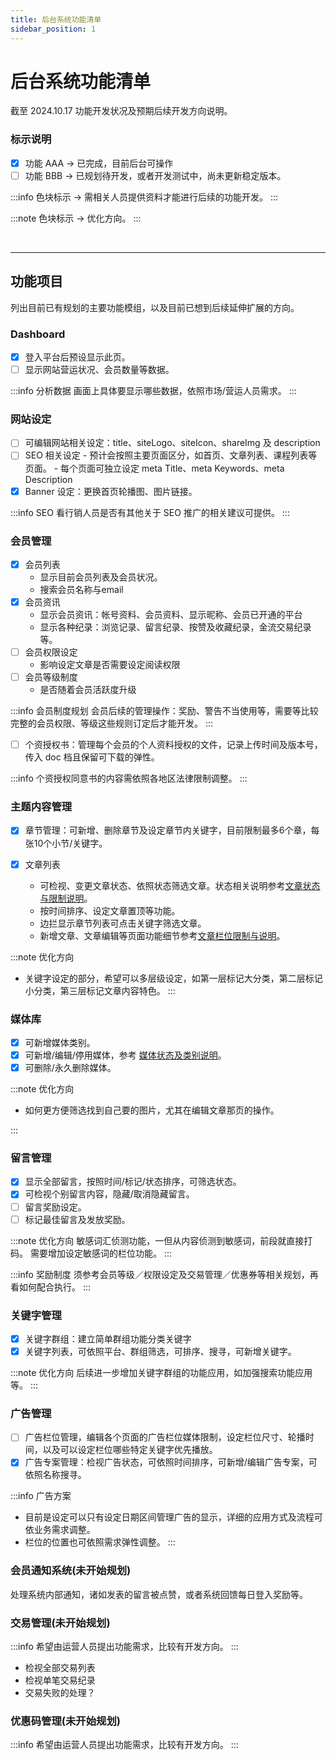 ```yaml
---
title: 后台系统功能清单
sidebar_position: 1
---
```


# 后台系统功能清单

截至 2024.10.17 功能开发状况及预期后续开发方向说明。

### 标示说明

-   [x] 功能 AAA -> 已完成，目前后台可操作
-   [ ] 功能 BBB -> 已规划待开发，或者开发测试中，尚未更新稳定版本。

:::info 色块标示 -> 需相关人员提供资料才能进行后续的功能开发。
:::

:::note 色块标示 -> 优化方向。
:::

<br/>

---

## 功能项目

列出目前已有规划的主要功能模组，以及目前已想到后续延伸扩展的方向。

### Dashboard

-   [x] 登入平台后预设显示此页。
-   [ ] 显示网站营运状况、会员数量等数据。

:::info 分析数据
画面上具体要显示哪些数据，依照市场/营运人员需求。
:::

### 网站设定

-   [ ] 可编辑网站相关设定：title、siteLogo、siteIcon、shareImg 及 description
-   [ ] SEO 相关设定 - 预计会按照主要页面区分，如首页、文章列表、课程列表等页面。 - 每个页面可独立设定 meta Title、meta Keywords、meta Description
-   [x] Banner 设定：更换首页轮播图、图片链接。

:::info SEO
看行销人员是否有其他关于 SEO 推广的相关建议可提供。
:::

### 会员管理

-   [x] 会员列表
    -   显示目前会员列表及会员状况。
    -   搜索会员名称与email
-   [x] 会员资讯
    -   显示会员资讯：帐号资料、会员资料、显示昵称、会员已开通的平台
    -   显示各种纪录：浏览记录、留言纪录、按赞及收藏纪录，金流交易纪录等。
-   [ ] 会员权限设定
    -   影响设定文章是否需要设定阅读权限
-   [ ] 会员等级制度
    -   是否随着会员活跃度升级

:::info 会员制度规划
会员后续的管理操作：奖励、警告不当使用等，需要等比较完整的会员权限、等级这些规则订定后才能开发。
:::

-   [ ] 个资授权书：管理每个会员的个人资料授权的文件，记录上传时间及版本号，传入 doc 档且保留可下载的弹性。

:::info 个资授权同意书的内容需依照各地区法律限制调整。
:::

### 主题内容管理

-   [x] 章节管理：可新增、删除章节及设定章节内关键字，目前限制最多6个章，每张10个小节/关键字。
-   [x] 文章列表

    -   可检视、变更文章状态、依照状态筛选文章。状态相关说明参考[文章状态与限制说明](/docs//beauty/content/article-status.md)。
    -   按时间排序、设定文章置顶等功能。
    -   边拦显示章节列表可点击关键字筛选文章。
    -   新增文章、文章编辑等页面功能细节参考[文章栏位限制与说明](/docs/beauty/content/article-content-limit.md)。

:::note 优化方向

-   关键字设定的部分，希望可以多层级设定，如第一层标记大分类，第二层标记小分类，第三层标记文章内容特色。
    :::

### 媒体库

-   [x] 可新增媒体类别。
-   [x] 可新增/编辑/停用媒体，参考 [媒体状态及类别说明](/docs/beauty/media/media-status.md)。
-   [x] 可删除/永久删除媒体。

:::note 优化方向

-   如何更方便筛选找到自己要的图片，尤其在编辑文章那页的操作。

:::

### 留言管理

-   [x] 显示全部留言，按照时间/标记/状态排序，可筛选状态。
-   [x] 可检视个别留言内容，隐藏/取消隐藏留言。
-   [ ] 留言奖励设定。
-   [ ] 标记最佳留言及发放奖励。

:::note 优化方向
敏感词汇侦测功能，一但从内容侦测到敏感词，前段就直接打码。
需要增加设定敏感词的栏位功能。
:::

:::info 奖励制度
须参考会员等级／权限设定及交易管理／优惠券等相关规划，再看如何配合执行。
:::

### 关键字管理

-   [x] 关键字群组：建立简单群组功能分类关键字
-   [x] 关键字列表，可依照平台、群组筛选，可排序、搜寻，可新增关键字。

:::note 优化方向
后续进一步增加关键字群组的功能应用，如加强搜索功能应用等。
:::

### 广告管理

-   [ ] 广告栏位管理，编辑各个页面的广告栏位媒体限制，设定栏位尺寸、轮播时间，以及可以设定栏位哪些特定关键字优先播放。
-   [x] 广告专案管理：检视广告状态，可依照时间排序，可新增/编辑广告专案，可依照名称搜寻。

:::info 广告方案

-   目前是设定可以只有设定日期区间管理广告的显示，详细的应用方式及流程可依业务需求调整。
-   栏位的位置也可依照需求弹性调整。
    :::

### 会员通知系统(未开始规划)

处理系统内部通知，诸如发表的留言被点赞，或者系统回馈每日登入奖励等。

### 交易管理(未开始规划)

:::info 希望由运营人员提出功能需求，比较有开发方向。
:::

-   检视全部交易列表
-   检视单笔交易纪录
-   交易失败的处理？

### 优惠码管理(未开始规划)

:::info 希望由运营人员提出功能需求，比较有开发方向。
:::
